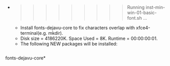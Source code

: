 * >>>>>>>>> Running inst-min-win-01-basic-font.sh ...
  * Install fonts-dejavu-core to fix characters overlap with xfce4-terminal(e.g. mkdir).
  * Disk size = 4186220K. Space Used = 8K. Runtime = 00:00:00:01.
  * The following NEW packages will be installed:
  ```bash
fonts-dejavu-core*
  ```
